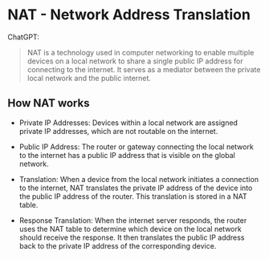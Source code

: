 NAT - Network Address Translation
===

ChatGPT:

> NAT is a technology used in computer networking to enable multiple devices on a local network to share a single public IP address for connecting to the internet. It serves as a mediator between the private local network and the public internet.


## How NAT works

- Private IP Addresses: Devices within a local network are assigned private IP addresses, which are not routable on the internet.

- Public IP Address: The router or gateway connecting the local network to the internet has a public IP address that is visible on the global network.

- Translation: When a device from the local network initiates a connection to the internet, NAT translates the private IP address of the device into the public IP address of the router. This translation is stored in a NAT table.

- Response Translation: When the internet server responds, the router uses the NAT table to determine which device on the local network should receive the response. It then translates the public IP address back to the private IP address of the corresponding device.
